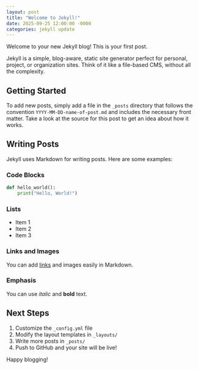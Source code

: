 ```yaml
---
layout: post
title: "Welcome to Jekyll!"
date: 2025-09-25 12:00:00 -0000
categories: jekyll update
---
```


Welcome to your new Jekyll blog! This is your first post.

Jekyll is a simple, blog-aware, static site generator perfect for personal, project, or organization sites. Think of it like a file-based CMS, without all the complexity.

## Getting Started

To add new posts, simply add a file in the `_posts` directory that follows the convention `YYYY-MM-DD-name-of-post.md` and includes the necessary front matter. Take a look at the source for this post to get an idea about how it works.

## Writing Posts

Jekyll uses Markdown for writing posts. Here are some examples:

### Code Blocks

```python
def hello_world():
    print("Hello, World!")
```

### Lists

- Item 1
- Item 2
- Item 3

### Links and Images

You can add [links](https://jekyllrb.com) and images easily in Markdown.

### Emphasis

You can use *italic* and **bold** text.

## Next Steps

1. Customize the `_config.yml` file
2. Modify the layout templates in `_layouts/`
3. Write more posts in `_posts/`
4. Push to GitHub and your site will be live!

Happy blogging!